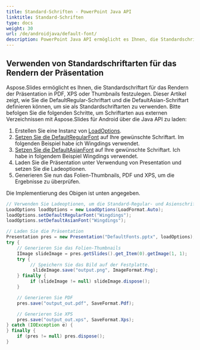 ```yaml
---
title: Standard-Schriften - PowerPoint Java API
linktitle: Standard-Schriften
type: docs
weight: 30
url: /de/androidjava/default-font/
description: PowerPoint Java API ermöglicht es Ihnen, die Standardschriftart für das Rendern der Präsentation in PDF, XPS oder Thumbnails festzulegen. Dieser Artikel zeigt, wie Sie die DefaultRegular-Schriftart und die DefaultAsian-Schriftart als Standardschriftarten definieren können.
---
```


## **Verwenden von Standardschriftarten für das Rendern der Präsentation**
Aspose.Slides ermöglicht es Ihnen, die Standardschriftart für das Rendern der Präsentation in PDF, XPS oder Thumbnails festzulegen. Dieser Artikel zeigt, wie Sie die DefaultRegular-Schriftart und die DefaultAsian-Schriftart definieren können, um sie als Standardschriftarten zu verwenden. Bitte befolgen Sie die folgenden Schritte, um Schriftarten aus externen Verzeichnissen mit Aspose.Slides für Android über die Java API zu laden:

1. Erstellen Sie eine Instanz von [LoadOptions](https://reference.aspose.com/slides/androidjava/com.aspose.slides/LoadOptions).
1. [Setzen Sie die DefaultRegularFont](https://reference.aspose.com/slides/androidjava/com.aspose.slides/LoadOptions#setDefaultRegularFont-java.lang.String-) auf Ihre gewünschte Schriftart. Im folgenden Beispiel habe ich Wingdings verwendet.
1. [Setzen Sie die DefaultAsianFont](https://reference.aspose.com/slides/androidjava/com.aspose.slides/LoadOptions#setDefaultAsianFont-java.lang.String-) auf Ihre gewünschte Schriftart. Ich habe in folgendem Beispiel Wingdings verwendet.
1. Laden Sie die Präsentation unter Verwendung von Presentation und setzen Sie die Ladeoptionen.
1. Generieren Sie nun das Folien-Thumbnails, PDF und XPS, um die Ergebnisse zu überprüfen.

Die Implementierung des Obigen ist unten angegeben.

```java
// Verwenden Sie Ladeoptionen, um die Standard-Regular- und Asienschriftarten zu definieren
LoadOptions loadOptions = new LoadOptions(LoadFormat.Auto);
loadOptions.setDefaultRegularFont("Wingdings");
loadOptions.setDefaultAsianFont("Wingdings");

// Laden Sie die Präsentation
Presentation pres = new Presentation("DefaultFonts.pptx", loadOptions);
try {
    // Generieren Sie das Folien-Thumbnails
    IImage slideImage = pres.getSlides().get_Item(0).getImage(1, 1);
    try {
         // Speichern Sie das Bild auf der Festplatte.
          slideImage.save("output.png", ImageFormat.Png);
    } finally {
         if (slideImage != null) slideImage.dispose();
    }

    // Generieren Sie PDF
    pres.save("output_out.pdf", SaveFormat.Pdf);

    // Generieren Sie XPS
    pres.save("output_out.xps", SaveFormat.Xps);
} catch (IOException e) {
} finally {
    if (pres != null) pres.dispose();
}
```
